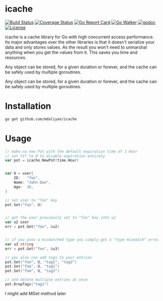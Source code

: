 # icache

[![Build Status](https://travis-ci.org/mdaliyan/icache.svg?branch=master)](https://travis-ci.org/mdaliyan/icache)
[![Coverage Status](https://coveralls.io/repos/github/mdaliyan/icache/badge.svg?branch=master)](https://coveralls.io/github/mdaliyan/icache?branch=master)
[![Go Report Card](https://goreportcard.com/badge/github.com/mdaliyan/icache?style=flat)](https://goreportcard.com/report/github.com/mdaliyan/icache)
[![Go Walker](http://gowalker.org/api/v1/badge)](https://gowalker.org/github.com/mdaliyan/icache) 
[![godoc](https://godoc.org/github.com/mdaliyan/icache.svg?status.svg)](https://godoc.org/github.com/mdaliyan/icache)
[![License](http://img.shields.io/badge/license-mit-blue.svg?style=flat)](https://raw.githubusercontent.com/labstack/echo/master/LICENSE)

icache is a cache library for Go with high concurrent access performance. 
Its major advantages over the other libraries is that it doesn't serialize
your data and only stores values. As the result you won't need to unmarshal
anything when you get the values from it. This saves you time and resources.

Any object can be stored, for a given duration or forever, and the cache
can be safely used by multiple goroutines.

Any object can be stored, for a given duration or forever, and the cache
can be safely used by multiple goroutines.

# Installation

```bash
go get github.com/mdaliyan/icache
```

# Usage

```go 
// make na new Pot with the default expiration time of 1 Hour
// set ttl to 0 to disable expiration entirely
var pot = icache.NewPot(time.Hour) 


var U = user{
    ID:   "foo",
    Name: "John Doe",
    Age:  30,
}

// set user to "foo" key
pot.Set("foo", U)


// get the user previously set to "foo" key into u2 
var u2 user
err = pot.Get("foo", &u2)


// if you pass a mismatched type you simply get a "type mismatch" error
var u3 string
err = pot.Get("foo", &u3)

// you also can add tags to your entries
pot.Set("foo", U, "tag1", "tag2")
pot.Set("faa", U, "tag1")
pot.Set("fom", U, "tag3")

// and delete multiple entries at once
pot.DropTags("tag1")
```

I might add MGet method later
